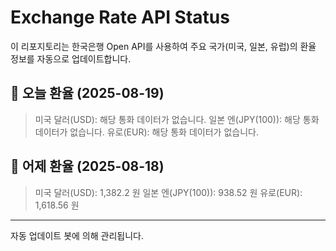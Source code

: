 
# Exchange Rate API Status

이 리포지토리는 한국은행 Open API를 사용하여 주요 국가(미국, 일본, 유럽)의 환율 정보를 자동으로 업데이트합니다.

## 📅 오늘 환율 (2025-08-19)
> 미국 달러(USD): 해당 통화 데이터가 없습니다.
> 일본 엔(JPY(100)): 해당 통화 데이터가 없습니다.
> 유로(EUR): 해당 통화 데이터가 없습니다.

## 📅 어제 환율 (2025-08-18)
> 미국 달러(USD): 1,382.2 원
> 일본 엔(JPY(100)): 938.52 원
> 유로(EUR): 1,618.56 원

---
자동 업데이트 봇에 의해 관리됩니다.
